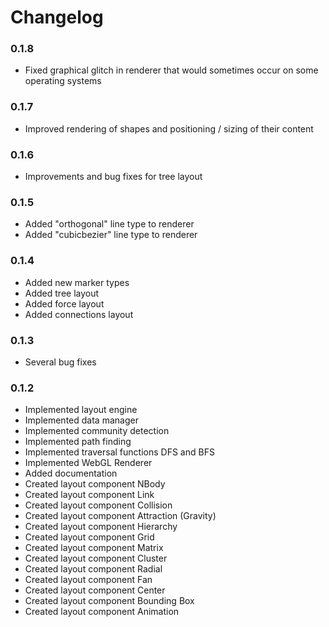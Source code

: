 # Changelog

### 0.1.8
- Fixed graphical glitch in renderer that would sometimes occur on some operating systems

### 0.1.7
- Improved rendering of shapes and positioning / sizing of their content

### 0.1.6
- Improvements and bug fixes for tree layout

### 0.1.5
- Added "orthogonal" line type to renderer
- Added "cubicbezier" line type to renderer

### 0.1.4
- Added new marker types
- Added tree layout
- Added force layout
- Added connections layout

### 0.1.3
- Several bug fixes

### 0.1.2

- Implemented layout engine
- Implemented data manager
- Implemented community detection
- Implemented path finding
- Implemented traversal functions DFS and BFS
- Implemented WebGL Renderer
- Added documentation
- Created layout component NBody
- Created layout component Link
- Created layout component Collision
- Created layout component Attraction (Gravity)
- Created layout component Hierarchy
- Created layout component Grid
- Created layout component Matrix
- Created layout component Cluster
- Created layout component Radial
- Created layout component Fan
- Created layout component Center
- Created layout component Bounding Box
- Created layout component Animation
